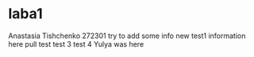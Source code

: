 # laba1
Anastasia Tishchenko
272301
try to add some info
new test1
information here
pull test
test 3
test 4
Yulya was here
